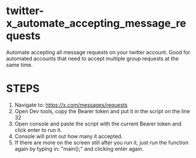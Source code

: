 # twitter-x_automate_accepting_message_requests
Automate accepting all message requests on your twitter account.
Good for automated accounts that need to accept multiple group requests at the same time.

# STEPS 
1. Navigate to: https://x.com/messages/requests
2. Open Dev tools, copy the Bearer token and put it in the script on the line 32
3. Open console and paste the script with the current Bearer token and click enter to run it.
4. Console will print out how many it accepted.
5. If there are more on the screen still after you run it, just run the function again by typing in: "main();" and clicking enter again.
